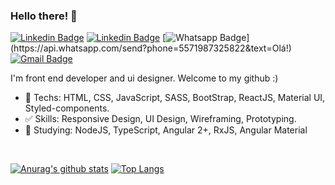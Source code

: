 ### Hello there! 👋

[![Linkedin Badge](https://img.shields.io/static/v1?label=&message=matheusdoe.dev&color=blueviolet&style=flat-square&logo=appveyor)](https://www.matheusdoe.dev/)
[![Linkedin Badge](https://img.shields.io/badge/-LinkedIn-blue?style=flat-square&logo=Linkedin&logoColor=white&link=https://www.linkedin.com/in/matheusdoe-dev/)](https://www.linkedin.com/in/matheusdoe-dev/)
[![Whatsapp Badge](https://img.shields.io/badge/-Whatsapp-4CA143?style=flat-square&labelColor=4CA143&logo=whatsapp&logoColor=white&link=https://api.whatsapp.com/send?phone=5571987325822&text=Olá!)](https://api.whatsapp.com/send?phone=5571987325822&text=Olá!)
[![Gmail Badge](https://img.shields.io/badge/-Gmail-c14438?style=flat-square&logo=Gmail&logoColor=white&link=mailto:matheusdoe.dev@gmail.com)](mailto:matheusdoe.dev@gmail.com)

I'm front end developer and ui designer. Welcome to my github :)

- :blue_heart: Techs: HTML, CSS, JavaScript, SASS, BootStrap, ReactJS, Material UI, Styled-components.
- :white_check_mark: Skills: Responsive Design, UI Design, Wireframing, Prototyping.
- :construction: Studying: NodeJS, TypeScript, Angular 2+, RxJS, Angular Material

</br>

[![Anurag's github stats](https://github-readme-stats.vercel.app/api?username=matheusdoedev&count_private=true&show_icons=&theme=radical)](https://github.com/anuraghazra/github-readme-stats)
[![Top Langs](https://github-readme-stats.vercel.app/api/top-langs/?username=matheusdoedev&layout=compact&theme=radical)](https://github.com/anuraghazra/github-readme-stats)
